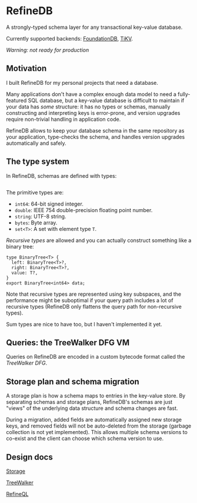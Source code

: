 # RefineDB

A strongly-typed schema layer for any transactional key-value database.

Currently supported backends: [FoundationDB](https://github.com/apple/foundationdb/), [TiKV](https://github.com/tikv/tikv). 

*Warning: not ready for production*

## Motivation

I built RefineDB for my personal projects that need a database.

Many applications don't have a complex enough data model to need a fully-featured SQL database, but a key-value database is
difficult to maintain if your data has *some* structure: it has no types or schemas, manually constructing and interpreting
keys is error-prone, and version upgrades require non-trivial handling in application code.

RefineDB allows to keep your database schema in the same repository as your application, type-checks the schema, and handles
version upgrades automatically and safely.

## The type system

In RefineDB, schemas are defined with types:

```
```

The primitive types are:

- `int64`: 64-bit signed integer.
- `double`: IEEE 754 double-precision floating point number.
- `string`: UTF-8 string.
- `bytes`: Byte array.
- `set<T>`: A set with element type `T`.

*Recursive types* are allowed and you can actually construct something like a binary tree:

```
type BinaryTree<T> {
  left: BinaryTree<T>?,
  right: BinaryTree<T>?,
  value: T?,
}
export BinaryTree<int64> data;
```

Note that recursive types are represented using key subspaces, and the performance might be suboptimal if your query path includes
a lot of recursive types (RefineDB only flattens the query path for non-recursive types).

Sum types are nice to have too, but I haven't implemented it yet.

## Queries: the TreeWalker DFG VM

Queries on RefineDB are encoded in a custom bytecode format called the *TreeWalker DFG*.

## Storage plan and schema migration

A storage plan is how a schema maps to entries in the key-value store. By separating schemas and storage plans, RefineDB's
schemas are just "views" of the underlying data structure and schema changes are fast.

During a migration, added fields are automatically assigned new storage keys, and removed fields will not be auto-deleted from
the storage (garbage collection is not yet implemented). This allows multiple schema versions to co-exist and the client can
choose which schema version to use.

## Design docs

[Storage](design/storage.md)

[TreeWalker](design/treewalker.md)

[RefineQL](design/refineql.md)
